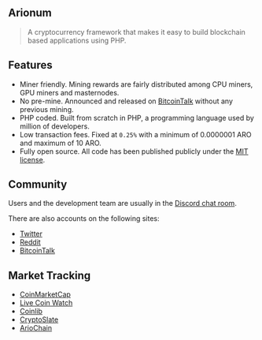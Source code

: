 ## Arionum

> A cryptocurrency framework that makes it easy to build blockchain based applications using PHP.

## Features

- Miner friendly. Mining rewards are fairly distributed among CPU miners, GPU miners and masternodes.
- No pre-mine. Announced and released on [BitcoinTalk] without any previous mining.
- PHP coded. Built from scratch in PHP, a programming language used by million of developers.
- Low transaction fees. Fixed at `0.25%` with a minimum of 0.0000001 ARO and maximum of 10 ARO.
- Fully open source. All code has been published publicly under the [MIT license](https://choosealicense.com/licenses/mit).

## Community

Users and the development team are usually in the [Discord chat room](https://discordapp.com/invite/ZkrFqt4).

There are also accounts on the following sites:

- [Twitter](https://twitter.com/ArionumCrypto)
- [Reddit](https://reddit.com/r/Arionum)
- [BitcoinTalk][bitcointalk]

## Market Tracking

- [CoinMarketCap](https://coinmarketcap.com/currencies/arionum)
- [Live Coin Watch](https://livecoinwatch.com/price/Arionum-ARO)
- [Coinlib](https://coinlib.io/coin/ARO/Arionum)
- [CryptoSlate](https://cryptoslate.com/coins/arionum)
- [ArioChain](https://www.ariochain.info)

[bitcointalk]: https://bitcointalk.org/index.php?topic=2710248

